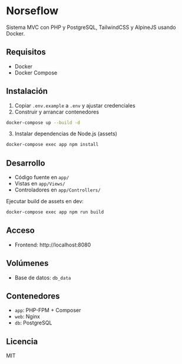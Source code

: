 # Norseflow

Sistema MVC con PHP y PostgreSQL, TailwindCSS y AlpineJS usando Docker.

## Requisitos
- Docker
- Docker Compose

## Instalación
1. Copiar `.env.example` a `.env` y ajustar credenciales  
2. Construir y arrancar contenedores  
```bash
docker-compose up --build -d
```
3. Instalar dependencias de Node.js (assets)  
```bash
docker-compose exec app npm install
```

## Desarrollo
- Código fuente en `app/`  
- Vistas en `app/Views/`  
- Controladores en `app/Controllers/`  

Ejecutar build de assets en dev:  
```bash
docker-compose exec app npm run build
```

## Acceso
- Frontend: http://localhost:8080

## Volúmenes
- Base de datos: `db_data`

## Contenedores
- `app`: PHP-FPM + Composer  
- `web`: Nginx  
- `db`: PostgreSQL  

## Licencia
MIT